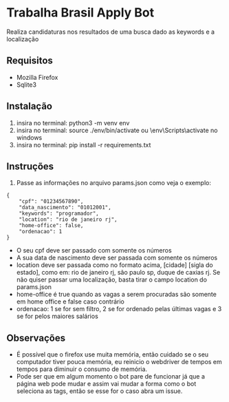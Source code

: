 # Trabalha Brasil Apply Bot
Realiza candidaturas nos resultados de uma busca dado as keywords e a localização

## Requisitos
- Mozilla Firefox
- Sqlite3

## Instalação
1. insira no terminal: python3 -m venv env
2. insira no terminal: source ./env/bin/activate ou \env\Scripts\activate no windows
3. insira no terminal: pip install -r requirements.txt

## Instruções
1. Passe as informações no arquivo params.json como veja o exemplo:
```
{
    "cpf": "01234567890",
    "data_nascimento": "01012001",
    "keywords": "programador",
    "location": "rio de janeiro rj",
    "home-office": false,
    "ordenacao": 1
}
```
- O seu cpf deve ser passado com somente os números
- A sua data de nascimento deve ser passada com somente os números
- location deve ser passada como no formato acima, [cidade] [sigla do estado], como em: rio de janeiro rj, são paulo sp, duque de caxias rj. Se não quiser passar uma localização, basta tirar o campo location do params.json 
- home-office é true quando as vagas a serem procuradas são somente em home office e false caso contrário
- ordenacao: 1 se for sem filtro, 2 se for ordenado pelas últimas vagas e 3 se for pelos maiores salários

## Observações
- É possível que o firefox use muita memória, então cuidado se o seu computador tiver pouca memória, eu reinicio o webdriver de tempos em tempos para diminuir o consumo de memória.
- Pode ser que em algum momento o bot pare de funcionar já que a página web pode mudar e assim vai mudar a forma como o bot seleciona as tags, então se esse for o caso abra um issue.
